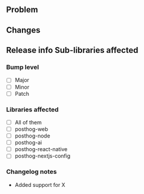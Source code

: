 ## Problem

<!-- Who are we building for, what are their needs, why is this important? -->

## Changes

<!-- What is changed and what information would be useful to a reviewer? -->

## Release info Sub-libraries affected

### Bump level

<!-- Please mark what level of change this is. -->

- [ ] Major
- [ ] Minor
- [ ] Patch

### Libraries affected

<!-- Please mark which libraries will require a version bump. -->

- [ ] All of them
- [ ] posthog-web
- [ ] posthog-node
- [ ] posthog-ai
- [ ] posthog-react-native
- [ ] posthog-nextjs-config

### Changelog notes

<!-- Add notes here that should be added to the changelogs. -->

- Added support for X
